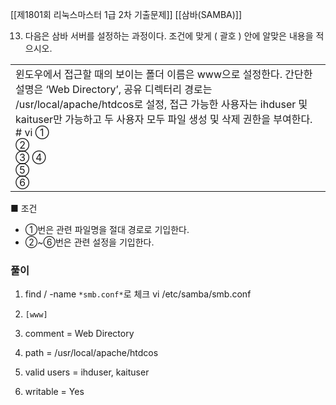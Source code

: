[[제1801회 리눅스마스터 1급 2차 기출문제]]
[[삼바(SAMBA)]]

13. 다음은 삼바 서버를 설정하는 과정이다. 조건에 맞게 ( 괄호 ) 안에 알맞은 내용을 적으시오.

|   |
|---|
|윈도우에서 접근할 때의 보이는 폴더 이름은 www으로 설정한다. 간단한 설명은 ‘Web Directory’, 공유 디렉터리 경로는 /usr/local/apache/htdcos로 설정, 접근 가능한 사용자는 ihduser 및 kaituser만 가능하고 두 사용자 모두 파일 생성 및 삭제 권한을 부여한다.  <br># vi ①  <br>②   <br>③ ④  <br>⑤  <br>⑥|

■ 조건  
- ①번은 관련 파일명을 절대 경로로 기입한다.  
- ②~⑥번은 관련 설정을 기입한다.  

### 풀이
1. find / -name `*smb.conf*`로 체크
   vi /etc/samba/smb.conf

2. `[www]`
3. comment = Web Directory
4. path = /usr/local/apache/htdcos
5. valid users = ihduser, kaituser
6. writable = Yes